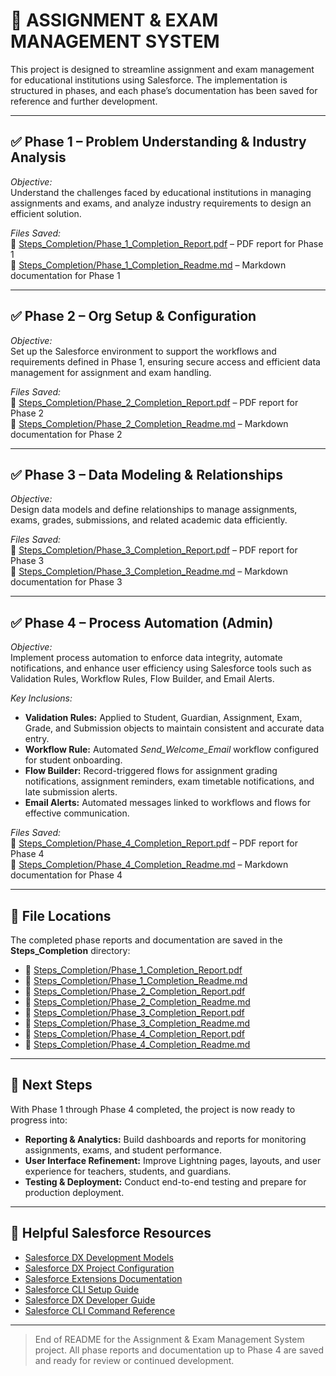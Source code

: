 # 📘 ASSIGNMENT & EXAM MANAGEMENT SYSTEM

This project is designed to streamline assignment and exam management for educational institutions using Salesforce. The implementation is structured in phases, and each phase’s documentation has been saved for reference and further development.

---

## ✅ Phase 1 – Problem Understanding & Industry Analysis

*Objective:*  
Understand the challenges faced by educational institutions in managing assignments and exams, and analyze industry requirements to design an efficient solution.

*Files Saved:*  
📂 [Steps_Completion/Phase_1_Completion_Report.pdf](Steps_Completion/Phase_1_Completion_Report.pdf) – PDF report for Phase 1  
📂 [Steps_Completion/Phase_1_Completion_Readme.md](Steps_Completion/Phase_1_Completion_Readme.md) – Markdown documentation for Phase 1

---

## ✅ Phase 2 – Org Setup & Configuration

*Objective:*  
Set up the Salesforce environment to support the workflows and requirements defined in Phase 1, ensuring secure access and efficient data management for assignment and exam handling.

*Files Saved:*  
📂 [Steps_Completion/Phase_2_Completion_Report.pdf](Steps_Completion/Phase_2_Completion_Report.pdf) – PDF report for Phase 2  
📂 [Steps_Completion/Phase_2_Completion_Readme.md](Steps_Completion/Phase_2_Completion_Readme.md) – Markdown documentation for Phase 2

---

## ✅ Phase 3 – Data Modeling & Relationships

*Objective:*  
Design data models and define relationships to manage assignments, exams, grades, submissions, and related academic data efficiently.

*Files Saved:*  
📂 [Steps_Completion/Phase_3_Completion_Report.pdf](Steps_Completion/Phase_3_Completion_Report.pdf) – PDF report for Phase 3  
📂 [Steps_Completion/Phase_3_Completion_Readme.md](Steps_Completion/Phase_3_Completion_Readme.md) – Markdown documentation for Phase 3

---

## ✅ Phase 4 – Process Automation (Admin)

*Objective:*  
Implement process automation to enforce data integrity, automate notifications, and enhance user efficiency using Salesforce tools such as Validation Rules, Workflow Rules, Flow Builder, and Email Alerts.

*Key Inclusions:*  
- **Validation Rules:** Applied to Student, Guardian, Assignment, Exam, Grade, and Submission objects to maintain consistent and accurate data entry.  
- **Workflow Rule:** Automated *Send_Welcome_Email* workflow configured for student onboarding.  
- **Flow Builder:** Record-triggered flows for assignment grading notifications, assignment reminders, exam timetable notifications, and late submission alerts.  
- **Email Alerts:** Automated messages linked to workflows and flows for effective communication.  

*Files Saved:*  
📂 [Steps_Completion/Phase_4_Completion_Report.pdf](Steps_Completion/Phase_4_Completion_Report.pdf) – PDF report for Phase 4  
📂 [Steps_Completion/Phase_4_Completion_Readme.md](Steps_Completion/Phase_4_Completion_Readme.md) – Markdown documentation for Phase 4

---

## 📂 File Locations

The completed phase reports and documentation are saved in the **Steps_Completion** directory:

- 📂 [Steps_Completion/Phase_1_Completion_Report.pdf](Steps_Completion/Phase_1_Completion_Report.pdf)  
- 📂 [Steps_Completion/Phase_1_Completion_Readme.md](Steps_Completion/Phase_1_Completion_Readme.md)  
- 📂 [Steps_Completion/Phase_2_Completion_Report.pdf](Steps_Completion/Phase_2_Completion_Report.pdf)  
- 📂 [Steps_Completion/Phase_2_Completion_Readme.md](Steps_Completion/Phase_2_Completion_Readme.md)  
- 📂 [Steps_Completion/Phase_3_Completion_Report.pdf](Steps_Completion/Phase_3_Completion_Report.pdf)  
- 📂 [Steps_Completion/Phase_3_Completion_Readme.md](Steps_Completion/Phase_3_Completion_Readme.md)  
- 📂 [Steps_Completion/Phase_4_Completion_Report.pdf](Steps_Completion/Phase_4_Completion_Report.pdf)  
- 📂 [Steps_Completion/Phase_4_Completion_Readme.md](Steps_Completion/Phase_4_Completion_Readme.md)  
---

## 📌 Next Steps

With Phase 1 through Phase 4 completed, the project is now ready to progress into:

- **Reporting & Analytics:** Build dashboards and reports for monitoring assignments, exams, and student performance.  
- **User Interface Refinement:** Improve Lightning pages, layouts, and user experience for teachers, students, and guardians.  
- **Testing & Deployment:** Conduct end-to-end testing and prepare for production deployment.  

---

## 🔗 Helpful Salesforce Resources

- [Salesforce DX Development Models](https://developer.salesforce.com/tools/vscode/en/user-guide/development-models)  
- [Salesforce DX Project Configuration](https://developer.salesforce.com/docs/atlas.en-us.sfdx_dev.meta/sfdx_dev/sfdx_dev_ws_config.htm)  
- [Salesforce Extensions Documentation](https://developer.salesforce.com/tools/vscode/)  
- [Salesforce CLI Setup Guide](https://developer.salesforce.com/docs/atlas.en-us.sfdx_setup.meta/sfdx_setup/sfdx_setup_intro.htm)  
- [Salesforce DX Developer Guide](https://developer.salesforce.com/docs/atlas.en-us.sfdx_dev.meta/sfdx_dev/sfdx_dev_intro.htm)  
- [Salesforce CLI Command Reference](https://developer.salesforce.com/docs/atlas.en-us.sfdx_cli_reference.meta/sfdx_cli_reference/cli_reference.htm)

---

> End of README for the Assignment & Exam Management System project. All phase reports and documentation up to Phase 4 are saved and ready for review or continued development.
